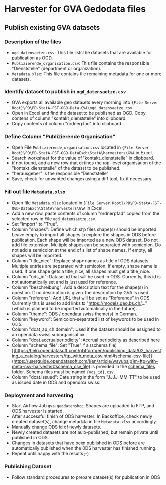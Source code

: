# Harvester for GVA Gedodata files

## Publish existing GVA datasets

### Description of the files
- `ogd_datensaetze.csv`: This file lists the datasets that are available for publication as OGD.
- `Publizierende_organisation.csv`: This file contains the responsible "Dienststelle" (department or organization).
- `Metadata.xlsx`: This file contains the remaining metadata for one or more datasets.

### Identify dataset to publish in `ogd_datensaetze.csv`
- GVA exports all available geo datasets every morning into `{File Server Root}\PD\PD-StatA-FST-OGD-Data-GVA\ogd_datensaetze.csv`.
- Open in Excel and find the dataset to be published as OGD.
  Copy contens of column "kontakt_dienststelle" into clipboard. 
- Copy contents of column "ordnerpfad" into clipboard. 

### Define Column "Publizierende Organisation"
- Open File `Publizierende_organisation.csv` located in `{File Server Root}\PD\PD-StatA-FST-OGD-DataExch\StatA\harvesters\GVA` in Excel.
- Search worksheet for the value of "kontakt_dienststelle" in clipboard. 
- If not found, add a new row that defines the top-level organisation of the "kontakt_dienststelle" of the dataset to be published.
- "herausgeber" is the responsible "Dienststelle"
- Save, check for unwanted changes using a diff tool, fix if necessary. 

### Fill out file `Metadata.xlsx`
- Open file `Metadata.xlsx` located in `{File Server Root}\PD\PD-StatA-FST-OGD-DataExch\StatA\harvesters\GVA` in Excel.
- Add a new row, paste contents of column "ordnerpfad" copied from the selected row in File `ogd_datensaetze.csv`. 
- Set "import" to "True". 
- Column "shapes": Define which shp files shape(s) should be imported. Leave empty to import all shapes to explore the shapes in ODS before publication. Each shape will be imported as a new ODS dataset. Do not add file extension. Multiple shapes can be separated with semicolon. Do not add a semicolon at the end of a list of shape names. If empty, all shapes will be imported. 
- Column "title_nice": Replace shape names as title of ODS datasets. Multiple entries are separated with semicolon. If empty, shape name is used. If one shape gets a title_nice, all shapes must get a title_nice. 
- Column "ods_id": Dataset id that will be used in ODS. Currently, this id is not automatically set and is just used for reference. 
- Column "beschreibung": Add a description text for the shape(s) in question. If no description is given, the description by GVA is used. 
- Column "referenz": Add URL that will be set as "Reference" in ODS. Currently this is used to add links to "https://models.geo.bs.ch/..." (which is planned to be imported automatically in the future). 
- Column "theme": ODS / opendata.swiss theme(s) in German. 
- Column "keyword": Semicolon-separated list of keywords to be used in ODS.
- Column "dcat_ap_ch.domain": Used if the dataset should be assigned to an opendata.swiss suborganisation. 
- Column "dcat.accrualperiodicity": Accrual periodicity as described [here](https://handbook.opendata.swiss/de/content/glossar/bibliothek/dcat-ap-ch.html?highlight=accrual)
- Column "schema_file": Set "True" if a (schema file)[[https://help.opendatasoft.com/platform/en/publishing_data/02_harvesting_a_catalog/harvesters/ftp_with_meta_csv.html#schema-csv-file]](https://userguide.opendatasoft.com/l/en/article/wsyubsjp1m-ftp-with-meta-csv-harvester#schema_csv_file) is provided in the [schema_files](./schema_files/) folder. Schema files must be named `{ods_id}.csv`. 
- Column "dcat.issued": Date string in the form "JJJJ-MM-TT" to be used as issued date in ODS and opendata.swiss.
  
### Deployment and harvesting
- Start Airflow Job `gva-geodatenshop`. Shapes are uploaded to FTP, and ODS harvester is started.
- After successful finish of ODS harvester: In Backoffice, check newly created dataset(s), change metadata in file `Metadata.xlsx` accordingly.
- Manually change ODS id of newly datasets. 
- Newly created datasets are not auto-published, but remain private until published in ODS. 
- Changes in datasets that have been published in ODS before are automatically published when the ODS harvester has finished running.
- Repeat until happy with the results ;-)

### Publishing Dataset
- Follow standard procedures to prepare dataset(s) for publication in ODS
